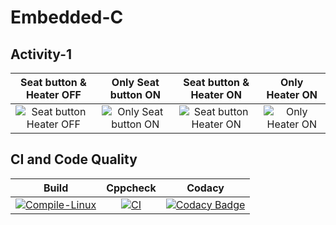 # Embedded-C

Activity-1
---
|Seat button & Heater OFF|Only Seat button ON |Seat button & Heater ON|Only Heater ON|
|:--:|:--:|:--:|:--:|
|![Seat button   Heater OFF](https://user-images.githubusercontent.com/81004584/116089631-b1b08780-a6c0-11eb-864e-fedac7fc8199.png)|![Only Seat button ON](https://user-images.githubusercontent.com/81004584/116089745-c725b180-a6c0-11eb-88dd-17e916194091.png)|![Seat button   Heater ON](https://user-images.githubusercontent.com/81004584/116089819-d9075480-a6c0-11eb-9342-9fff86adb02e.png)| ![Only Heater ON](https://user-images.githubusercontent.com/81004584/116089882-e7ee0700-a6c0-11eb-8fc0-ff5f67230c77.png)|


CI and Code Quality
---
|Build|Cppcheck|Codacy|
|:--:|:--:|:--:|
|[![Compile-Linux](https://github.com/259734/Embedded-C/actions/workflows/Compile.yml/badge.svg)](https://github.com/259734/Embedded-C/actions/workflows/Compile.yml)|[![CI](https://github.com/259734/Embedded-C/actions/workflows/Cppcheck.yml/badge.svg)](https://github.com/259734/Embedded-C/actions/workflows/Cppcheck.yml)|[![Codacy Badge](https://app.codacy.com/project/badge/Grade/47ebc08a220a4131ab519e0de7103195)](https://www.codacy.com/gh/259734/Embedded-C/dashboard?utm_source=github.com&amp;utm_medium=referral&amp;utm_content=259734/Embedded-C&amp;utm_campaign=Badge_Grade)|

